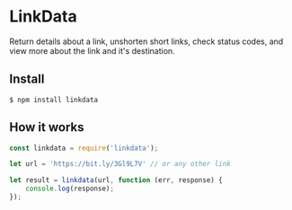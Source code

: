 # LinkData

Return details about a link, unshorten short links, check status codes, and view more about the link and it's destination.

## Install

```$ npm install linkdata```

## How it works

```js
const linkdata = require('linkdata');

let url = 'https://bit.ly/3Gl9L7V' // or any other link

let result = linkdata(url, function (err, response) {
    console.log(response);
});
```